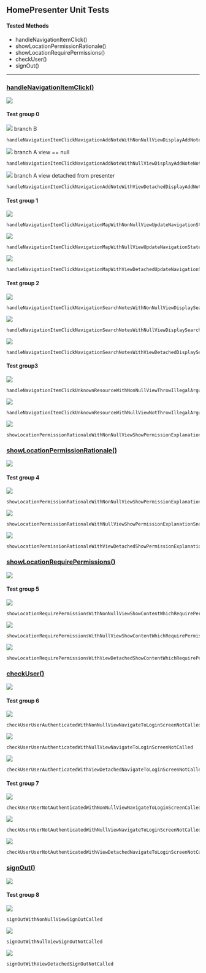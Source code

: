 ## HomePresenter Unit Tests

#### Tested Methods


-  handleNavigationItemClick()
-  showLocationPermissionRationale()
-  showLocationRequirePermissions()
-  checkUser()
-  signOut()

---

### <u>handleNavigationItemClick()</u>

![](images/home_presenter_handle_navigation_item_click.png)

#### Test group 0	

![](images/b.png)  branch B

```
handleNavigationItemClickNavigationAddNoteWithNonNullViewDisplayAddNoteCalledReturnTrue
```

![](images/a.png)	branch A 	view == null

```
handleNavigationItemClickNavigationAddNoteWithNullViewDisplayAddNoteNotCalledReturnFalse
```

![](images/a.png)	branch A	view detached from presenter

```
handleNavigationItemClickNavigationAddNoteWithViewDetachedDisplayAddNoteNotCalledReturnFalse
```

#### Test group 1

 ![](images/c.png)

```
handleNavigationItemClickNavigationMapWithNonNullViewUpdateNavigationStateCalledReturnTrue
```

![](images/a.png) 

```
handleNavigationItemClickNavigationMapWithNullViewUpdateNavigationStateNotCalledReturnFalse
```

![](images/a.png) 

```
handleNavigationItemClickNavigationMapWithViewDetachedUpdateNavigationStateNotCalledReturnFalse
```

#### Test group 2

![](images/d.png) 

```
handleNavigationItemClickNavigationSearchNotesWithNonNullViewDisplaySearchNotesCalledReturnTrue
```

![](images/a.png) 

```
handleNavigationItemClickNavigationSearchNotesWithNullViewDisplaySearchNotesNotCalledReturnFalse
```

![](images/a.png)  

```
handleNavigationItemClickNavigationSearchNotesWithViewDetachedDisplaySearchNotesNotCalledReturnFalse
```
#### Test group3

![](images/e.png) 

```
handleNavigationItemClickUnknownResourceWithNonNullViewThrowIllegalArgumentException
```

![](images/a.png) 

```
handleNavigationItemClickUnknownResourceWithNullViewNotThrowIllegalArgumentExceptionReturnFalse
```

![](images/a.png)  

```
showLocationPermissionRationaleWithNonNullViewShowPermissionExplanationSnackBarCalled
```



### <u>showLocationPermissionRationale()</u>

![](images/home_presenter_show_location_permission_rationale.png)

#### Test group 4

![](images/b.png) 
```
showLocationPermissionRationaleWithNonNullViewShowPermissionExplanationSnackBarCalled
```
![](images/a.png) 
```
showLocationPermissionRationaleWithNullViewShowPermissionExplanationSnackBarNotCalled
```
![](images/a.png) 
```
showLocationPermissionRationaleWithViewDetachedShowPermissionExplanationSnackBarNotCalled
```



### <u>showLocationRequirePermissions()</u>

![](images/home_presenter_show_location_require_permissions.png)

#### Test group 5

![](images/b.png) 
```
showLocationRequirePermissionsWithNonNullViewShowContentWhichRequirePermissionsCalled
```
![](images/a.png) 
```
showLocationRequirePermissionsWithNullViewShowContentWhichRequirePermissionsNotCalled
```
![](images/a.png) 
```
showLocationRequirePermissionsWithViewDetachedShowContentWhichRequirePermissionsNotCalled
```



### <u>checkUser()</u>

![](images/home_presenter_check_user.png)

#### Test group 6

![](images/b.png) 
```
checkUserUserAuthenticatedWithNonNullViewNavigateToLoginScreenNotCalled
```
![](images/a.png) 
```
checkUserUserAuthenticatedWithNullViewNavigateToLoginScreenNotCalled
```
![](images/a.png) 
```
checkUserUserAuthenticatedWithViewDetachedNavigateToLoginScreenNotCalled
```

#### Test group 7

![](images/c.png) 
```
checkUserUserNotAuthenticatedWithNonNullViewNavigateToLoginScreenCalled
```
![](images/a.png) 
```
checkUserUserNotAuthenticatedWithNullViewNavigateToLoginScreenNotCalled
```
![](images/a.png) 
```
checkUserUserNotAuthenticatedWithViewDetachedNavigateToLoginScreenNotCalled
```

### <u>signOut()</u>

![](images/home_presenter_sign_out.png)

#### Test group 8

![](images/b.png) 
```
signOutWithNonNullViewSignOutCalled
```
![](images/a.png) 
```
signOutWithNullViewSignOutNotCalled
```
![](images/a.png) 
```
signOutWithViewDetachedSignOutNotCalled
```

